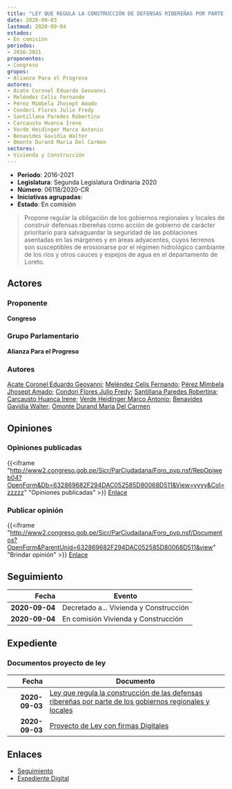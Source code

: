 ```yaml
---
title: "LEY QUE REGULA LA CONSTRUCCIÓN DE DEFENSAS RIBEREÑAS POR PARTE DE LOS GOBIERNOS REGIONALES Y LOCALES"
date: 2020-09-03
lastmod: 2020-09-04
estados:
- En comisión
periodos:
- 2016-2021
proponentes:
- Congreso
grupos:
- Alianza Para el Progreso
autores:
- Acate Coronel Eduardo Geovanni
- Meléndez Celis Fernando
- Pérez Mimbela Jhosept Amado
- Condori Flores Julio Fredy
- Santillana Paredes Robertina
- Carcausto Huanca Irene
- Verde Heidinger Marco Antonio
- Benavides Gavidia Walter
- Omonte Durand Maria Del Carmen
sectores:
- Vivienda y Construcción
---
```

- **Periodo**: 2016-2021
- **Legislatura**: Segunda Legislatura Ordinaria 2020
- **Número**: 06118/2020-CR
- **Iniciativas agrupadas**: 
- **Estado**: En comisión

> Propone regular la obligación de los gobiernos regionales y locales de construir defensas ribereñas como acción de gobierno de carácter prioritario para salvaguardar la seguridad de las poblaciones asentadas en las márgenes y en áreas adyacentes, cuyos terrenos son susceptibles de erosionarse por el régimen hidrológico cambiante de los ríos y otros cauces y espejos de agua en el departamento de Loreto.


## Actores

### Proponente

**Congreso**

### Grupo Parlamentario

**Alianza Para el Progreso**

### Autores

[Acate Coronel Eduardo Geovanni](mailto:mailto:eacate@congreso.gob.pe); [Meléndez Celis Fernando](mailto:mailto:fmelendez@congreso.gob.pe); [Pérez Mimbela Jhosept Amado](mailto:mailto:jperezm@congreso.gob.pe); [Condori Flores Julio Fredy](mailto:mailto:jcondori@congreso.gob.pe); [Santillana Paredes Robertina](mailto:mailto:rsantillana@congreso.gob.pe); [Carcausto Huanca Irene](mailto:mailto:icarcausto@congreso.gob.pe); [Verde Heidinger Marco Antonio](mailto:mailto:mverde@congreso.gob.pe); [Benavides Gavidia Walter](mailto:mailto:wbenavides@congreso.gob.pe); [Omonte Durand Maria Del Carmen](mailto:mailto:momonte@congreso.gob.pe)

## Opiniones

### Opiniones publicadas

{{<iframe "http://www2.congreso.gob.pe/Sicr/ParCiudadana/Foro_pvp.nsf/RepOpiweb04?OpenForm&Db=632869682F294DAC052585D80068D511&View=yyyy&Col=zzzzz" "Opiniones publicadas" >}}
[Enlace](http://www2.congreso.gob.pe/Sicr/ParCiudadana/Foro_pvp.nsf/RepOpiweb04?OpenForm&Db=632869682F294DAC052585D80068D511&View=yyyy&Col=zzzzz)

### Publicar opinión

{{<iframe "http://www2.congreso.gob.pe/Sicr/ParCiudadana/Foro_pvp.nsf/Documentos?OpenForm&ParentUnid=632869682F294DAC052585D80068D511&view" "Brindar opinión" >}}
[Enlace](http://www2.congreso.gob.pe/Sicr/ParCiudadana/Foro_pvp.nsf/Documentos?OpenForm&ParentUnid=632869682F294DAC052585D80068D511&view)


## Seguimiento

| Fecha | Evento |
|------:|--------|
| **2020-09-04** | Decretado a... Vivienda y Construcción |
| **2020-09-04** | En comisión Vivienda y Construcción |

## Expediente

### Documentos proyecto de ley

| Fecha | Documento |
|------:|-----------|
| **2020-09-03** | [Ley que regula la construcción de las defensas ribereñas por parte de los gobiernos regionales y locales](http://www.leyes.congreso.gob.pe/Documentos/2016_2021/Proyectos_de_Ley_y_de_Resoluciones_Legislativas/PL06118-20200903.pdf) |
| **2020-09-03** | [Proyecto de Ley con firmas Digitales](http://www.leyes.congreso.gob.pe/Documentos/2016_2021/Proyectos_de_Ley_y_de_Resoluciones_Legislativas/Proyectos_Firmas_digitales/PL06118.pdf) |

## Enlaces

- [Seguimiento](http://www2.congreso.gob.pe/Sicr/TraDocEstProc/CLProLey2016.nsf/f7fff46988ca05b1052578e100829cc7/95191deb2be9588d052585d8006d3d65?OpenDocument)
- [Expediente Digital](http://www2.congreso.gob.pe/Sicr/TraDocEstProc/CLProLey2016.nsf/f7fff46988ca05b1052578e100829cc7/95191deb2be9588d052585d8006d3d65?OpenDocument&Click=05257FB7005EB655.eb71d0cf91d8294e05256cdf006b5706/$Body/0.1C6C)

